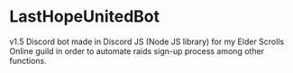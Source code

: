 # LastHopeUnitedBot
v1.5
Discord bot made in Discord JS (Node JS library) for my Elder Scrolls Online guild in order to automate raids sign-up process among other functions.